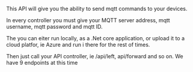 This API will give you the ability to send mqtt commands to your devices.

In every controller you must give your MQTT server address, mqtt username, mqtt password and mqtt ID.

The you can eiter run locally, as a .Net core application, or upload it to a cloud platfor, ie Azure and run i there for the rest of times.

Then just call your API controller, ie /api/left, api/forward and so on.
We have 9 endpoints at this time
